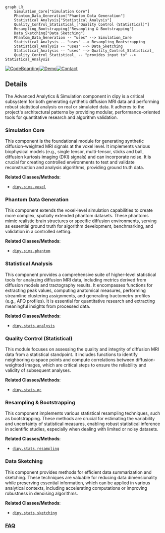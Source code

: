 ```mermaid
graph LR
    Simulation_Core["Simulation Core"]
    Phantom_Data_Generation["Phantom Data Generation"]
    Statistical_Analysis["Statistical Analysis"]
    Quality_Control_Statistical_["Quality Control (Statistical)"]
    Resampling_Bootstrapping["Resampling & Bootstrapping"]
    Data_Sketching["Data Sketching"]
    Phantom_Data_Generation -- "uses" --> Simulation_Core
    Statistical_Analysis -- "uses" --> Resampling_Bootstrapping
    Statistical_Analysis -- "uses" --> Data_Sketching
    Statistical_Analysis -- "uses" --> Quality_Control_Statistical_
    Quality_Control_Statistical_ -- "provides input to" --> Statistical_Analysis
```

[![CodeBoarding](https://img.shields.io/badge/Generated%20by-CodeBoarding-9cf?style=flat-square)](https://github.com/CodeBoarding/GeneratedOnBoardings)[![Demo](https://img.shields.io/badge/Try%20our-Demo-blue?style=flat-square)](https://www.codeboarding.org/demo)[![Contact](https://img.shields.io/badge/Contact%20us%20-%20contact@codeboarding.org-lightgrey?style=flat-square)](mailto:contact@codeboarding.org)

## Details

The Advanced Analytics & Simulation component in dipy is a critical subsystem for both generating synthetic diffusion MRI data and performing robust statistical analysis on real or simulated data. It adheres to the project's architectural patterns by providing modular, performance-oriented tools for quantitative research and algorithm validation.

### Simulation Core
This component is the foundational module for generating synthetic diffusion-weighted MRI signals at the voxel level. It implements various biophysical models (e.g., single tensor, multi-tensor, sticks and ball, diffusion kurtosis imaging (DKI) signals) and can incorporate noise. It is crucial for creating controlled environments to test and validate reconstruction and analysis algorithms, providing ground truth data.


**Related Classes/Methods**:

- <a href="https://github.com/dipy/dipy/blob/master/dipy/sims/voxel.py" target="_blank" rel="noopener noreferrer">`dipy.sims.voxel`</a>


### Phantom Data Generation
This component extends the voxel-level simulation capabilities to create more complex, spatially extended phantom datasets. These phantoms mimic realistic brain structures or specific diffusion environments, serving as essential ground truth for algorithm development, benchmarking, and validation in a controlled setting.


**Related Classes/Methods**:

- <a href="https://github.com/dipy/dipy/blob/master/dipy/sims/phantom.py" target="_blank" rel="noopener noreferrer">`dipy.sims.phantom`</a>


### Statistical Analysis
This component provides a comprehensive suite of higher-level statistical tools for analyzing diffusion MRI data, including metrics derived from diffusion models and tractography results. It encompasses functions for extracting peak values, computing anatomical measures, performing streamline clustering assignments, and generating tractometry profiles (e.g., AFQ profiles). It is essential for quantitative research and extracting meaningful insights from processed data.


**Related Classes/Methods**:

- <a href="https://github.com/dipy/dipy/blob/master/dipy/stats/analysis.py" target="_blank" rel="noopener noreferrer">`dipy.stats.analysis`</a>


### Quality Control (Statistical)
This module focuses on assessing the quality and integrity of diffusion MRI data from a statistical standpoint. It includes functions to identify neighboring q-space points and compute correlations between diffusion-weighted images, which are critical steps to ensure the reliability and validity of subsequent analyses.


**Related Classes/Methods**:

- <a href="https://github.com/dipy/dipy/blob/master/dipy/stats/qc.py" target="_blank" rel="noopener noreferrer">`dipy.stats.qc`</a>


### Resampling & Bootstrapping
This component implements various statistical resampling techniques, such as bootstrapping. These methods are crucial for estimating the variability and uncertainty of statistical measures, enabling robust statistical inference in scientific studies, especially when dealing with limited or noisy datasets.


**Related Classes/Methods**:

- <a href="https://github.com/dipy/dipy/blob/master/dipy/stats/resampling.py" target="_blank" rel="noopener noreferrer">`dipy.stats.resampling`</a>


### Data Sketching
This component provides methods for efficient data summarization and sketching. These techniques are valuable for reducing data dimensionality while preserving essential information, which can be applied in various analytical contexts, including accelerating computations or improving robustness in denoising algorithms.


**Related Classes/Methods**:

- <a href="https://github.com/dipy/dipy/blob/master/dipy/stats/sketching.py" target="_blank" rel="noopener noreferrer">`dipy.stats.sketching`</a>




### [FAQ](https://github.com/CodeBoarding/GeneratedOnBoardings/tree/main?tab=readme-ov-file#faq)